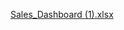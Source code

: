 [Sales_Dashboard (1).xlsx](https://github.com/user-attachments/files/18831505/Sales_Dashboard.1.xlsx)
